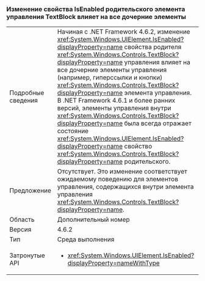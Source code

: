 ### <a name="changing-the-isenabled-property-of-the-parent-of-a-textblock-control-affects-any-child-controls"></a>Изменение свойства IsEnabled родительского элемента управления TextBlock влияет на все дочерние элементы

|   |   |
|---|---|
|Подробные сведения|Начиная с .NET Framework 4.6.2, изменение <xref:System.Windows.UIElement.IsEnabled?displayProperty=name> свойства родителя <xref:System.Windows.Controls.TextBlock?displayProperty=name> управления влияет на все дочерние элементы управления (например, гиперссылки и кнопки) <xref:System.Windows.Controls.TextBlock?displayProperty=name> элемента управления. В .NET Framework 4.6.1 и более ранних версий, элементы управления внутри <xref:System.Windows.Controls.TextBlock?displayProperty=name> была всегда отражает состояние <xref:System.Windows.UIElement.IsEnabled?displayProperty=name> свойство <xref:System.Windows.Controls.TextBlock?displayProperty=name> родительского.|
|Предложение|Отсутствует. Это изменение соответствует ожидаемому поведению для элементов управления, содержащихся внутри элемента управления <xref:System.Windows.Controls.TextBlock?displayProperty=name>.|
|Область|Дополнительный номер|
|Версия|4.6.2|
|Тип|Среда выполнения|
|Затронутые API|<ul><li><xref:System.Windows.UIElement.IsEnabled?displayProperty=nameWithType></li></ul>|

